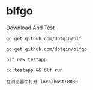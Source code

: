 # blfgo
Download And Test

    go get github.com/dotqin/blf

    go get github.com/dotqin/blfgo

    blf new testapp

    cd testapp && blf run
    
    在浏览器中打开 localhost:8080
